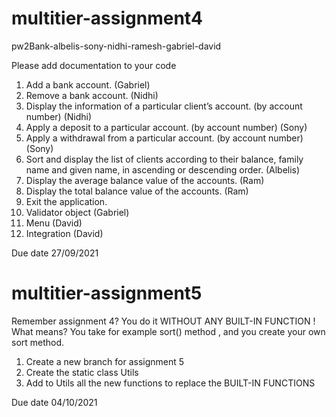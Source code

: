# multitier-assignment4
pw2Bank-albelis-sony-nidhi-ramesh-gabriel-david 

Please add documentation to your code

1.	Add a bank account. (Gabriel)
2.	Remove a bank account. (Nidhi)
3.	Display the information of a particular client’s account. (by account number) (Nidhi)
4.	Apply a deposit to a particular account. (by account number) (Sony)
5.	Apply a withdrawal from a particular account. (by account number) (Sony)
6.	Sort and display the list of clients according to their balance, family name and given name, in ascending or descending order. (Albelis)
7.	Display the average balance value of the accounts. (Ram)
8.	Display the total balance value of the accounts. (Ram)
9.	Exit the application. 
10.	Validator object (Gabriel)
11.	Menu (David)
12.	Integration (David) 

Due date 27/09/2021


# multitier-assignment5

Remember assignment 4?  You do it WITHOUT ANY BUILT-IN FUNCTION !
What means? You take for example sort() method , and you create your own sort method.

1. Create a new branch for assignment 5
2. Create the static class Utils
3. Add to Utils all the new functions to replace the BUILT-IN FUNCTIONS

Due date 04/10/2021

